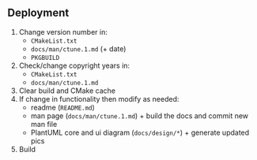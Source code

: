 ## Deployment

1.  Change version number in:
    - `CMakeList.txt`
    - `docs/man/ctune.1.md` (+ date)
    - `PKGBUILD`
2.  Check/change copyright years in:
    - `CMakeList.txt`
    - `docs/man/ctune.1.md`
3.  Clear build and CMake cache
4.  If change in functionality then modify as needed:
    - readme (`README.md`) 
    - man page (`docs/man/ctune.1.md`) + build the docs and commit new man file
    - PlantUML core and ui diagram (`docs/design/*`) + generate updated pics
5. Build